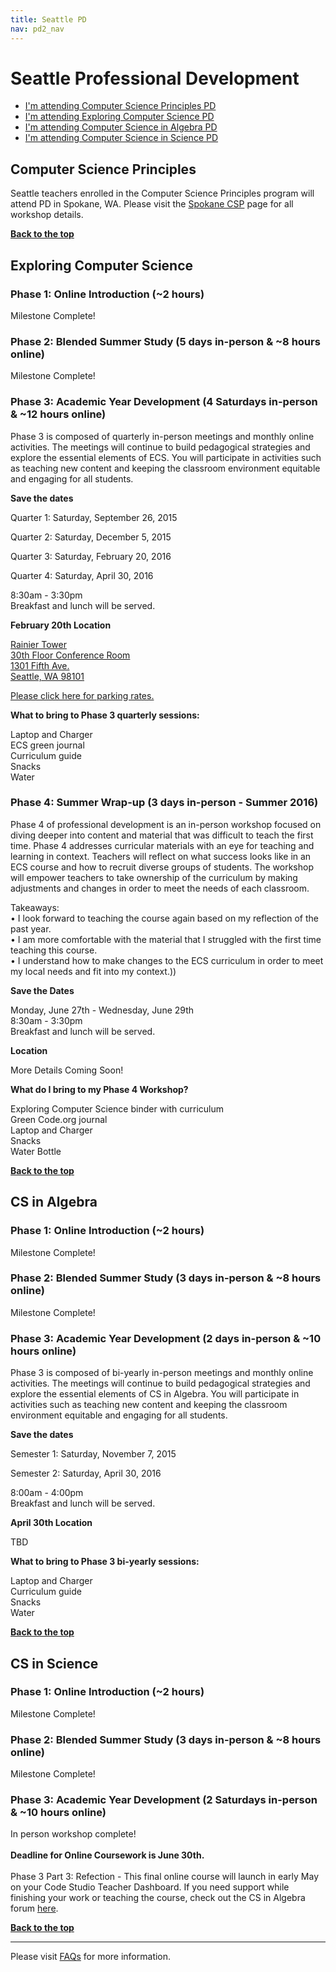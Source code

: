 ```yaml
---
title: Seattle PD
nav: pd2_nav
---
```

<a id="top"></a>

# Seattle Professional Development

- [I'm attending Computer Science Principles PD](#csp)
- [I'm attending Exploring Computer Science PD](#ecs)
- [I'm attending Computer Science in Algebra PD](#algebra)
- [I'm attending Computer Science in Science PD](#science)

<a id="csp"></a>
## Computer Science Principles

Seattle teachers enrolled in the Computer Science Principles program will attend PD in Spokane, WA. Please visit the [Spokane CSP](/educate/pd/15-16/spokane) page for all  workshop details. 

[**Back to the top**](#top)

<a id="ecs"></a>

## Exploring Computer Science

### Phase 1: Online Introduction (~2 hours) ###

Milestone Complete!

### Phase 2: Blended Summer Study (5 days in-person & ~8 hours online) ###



Milestone Complete!




### Phase 3: Academic Year Development (4 Saturdays in-person & ~12 hours online) ###

Phase 3 is composed of quarterly in-person meetings and monthly online activities. The meetings will continue to build pedagogical strategies and explore the essential elements of ECS. You will participate in activities such as teaching new content and keeping the classroom environment equitable and engaging for all students.


**Save the dates**

Quarter 1: Saturday, September 26, 2015

Quarter 2: Saturday, December 5, 2015

Quarter 3: Saturday, February 20, 2016

Quarter 4: Saturday, April 30, 2016

8:30am - 3:30pm
<br/>
Breakfast and lunch will be served.

**February 20th Location**

[Rainier Tower<br/>
30th Floor Conference Room<br/>
1301 Fifth Ave.<br/>
Seattle, WA 98101](https://www.google.com/maps/place/1301+5th+Ave,+Seattle,+WA+98101/@47.6088445,-122.3365763,523m/data=!3m2!1e3!4b1!4m2!3m1!1s0x54906ab475734df5:0x9da092b2067513ae!6m1!1e1)

[Please click here for parking rates.](/files/rainier-tower-parking.pdf)

**What to bring to Phase 3 quarterly sessions:**

Laptop and Charger
<br/>
ECS green journal
<br/>Curriculum guide
<br/>
Snacks
<br/>
Water

### Phase 4: Summer Wrap-up (3 days in-person - Summer 2016) ###

Phase 4 of professional development is an in-person workshop focused on diving deeper into content and material that was difficult to teach the first time. Phase 4 addresses curricular materials with an eye for teaching and learning in context. Teachers
will reflect on what success looks like in an ECS course and how to recruit diverse groups of students. The workshop will empower teachers to take ownership of the curriculum by making adjustments and changes in order to meet the needs of each classroom.

Takeaways:<br/>
• I look forward to teaching the course again based on my reflection of the past year.<br/>
• I am more comfortable with the material that I struggled with the first time teaching this
course.<br/>
• I understand how to make changes to the ECS curriculum in order to meet my local needs
and fit into my context.))

**Save the Dates**

Monday, June 27th - Wednesday, June 29th
<br />
8:30am - 3:30pm
<br />
Breakfast and lunch will be served.

**Location**

More Details Coming Soon!

**What do I bring to my Phase 4 Workshop?**

Exploring Computer Science binder with curriculum 
<br />
Green Code.org journal 
<br />
Laptop and Charger<br/>
Snacks<br/>
Water Bottle
<br />


[**Back to the top**](#top)


<a id="algebra"></a>

## CS in Algebra

### Phase 1: Online Introduction (~2 hours) ###

Milestone Complete! 

### Phase 2: Blended Summer Study (3 days in-person & ~8 hours online) ###


Milestone Complete!


### Phase 3: Academic Year Development (2 days in-person & ~10 hours online) ###

Phase 3 is composed of bi-yearly in-person meetings and monthly online activities. The meetings will continue to build pedagogical strategies and explore the essential elements of CS in Algebra. You will participate in activities such as teaching new content and keeping the classroom environment equitable and engaging for all students.


**Save the dates**

Semester 1: Saturday, November 7, 2015 

Semester 2: Saturday, April 30, 2016 

8:00am - 4:00pm<br/>
Breakfast and lunch will be served. 

**April 30th Location**

TBD

**What to bring to Phase 3 bi-yearly sessions:**

Laptop and Charger
<br/>
Curriculum guide
<br/>
Snacks
<br/>
Water


[**Back to the top**](#top)

<a id="science"></a>

## CS in Science

### Phase 1: Online Introduction (~2 hours) ###

Milestone Complete! 

### Phase 2: Blended Summer Study (3 days in-person & ~8 hours online) ###


Milestone Complete!


### Phase 3: Academic Year Development (2 Saturdays in-person & ~10 hours online) ###

In person workshop complete!<br/><br/>
**Deadline for Online Coursework is June 30th.**<br/>
<br/>
Phase 3 Part 3: Refection - This final online course will launch in early May on your Code Studio Teacher Dashboard. If you need support while finishing your work or teaching the course, check out the CS in Algebra forum [here](http://forum.code.org/c/cs-in-algebra).


[**Back to the top**](#top)


----------
Please visit [FAQs](/educate/pd/15-16/faq) for more information.

<br />
<br />